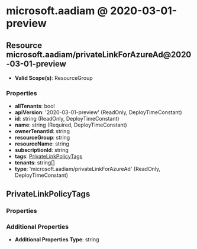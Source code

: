 # microsoft.aadiam @ 2020-03-01-preview

## Resource microsoft.aadiam/privateLinkForAzureAd@2020-03-01-preview
* **Valid Scope(s)**: ResourceGroup
### Properties
* **allTenants**: bool
* **apiVersion**: '2020-03-01-preview' (ReadOnly, DeployTimeConstant)
* **id**: string (ReadOnly, DeployTimeConstant)
* **name**: string (Required, DeployTimeConstant)
* **ownerTenantId**: string
* **resourceGroup**: string
* **resourceName**: string
* **subscriptionId**: string
* **tags**: [PrivateLinkPolicyTags](#privatelinkpolicytags)
* **tenants**: string[]
* **type**: 'microsoft.aadiam/privateLinkForAzureAd' (ReadOnly, DeployTimeConstant)

## PrivateLinkPolicyTags
### Properties
### Additional Properties
* **Additional Properties Type**: string

